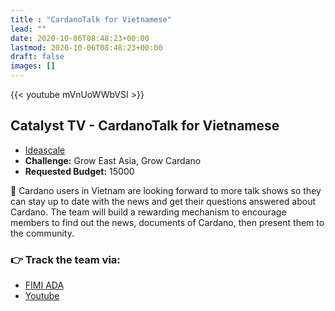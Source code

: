 ```yaml
---
title : "CardanoTalk for Vietnamese"
lead: ""
date: 2020-10-06T08:48:23+00:00
lastmod: 2020-10-06T08:48:23+00:00
draft: false
images: []
---
```


{{<  youtube mVnUoWWbVSI >}}

## Catalyst TV - CardanoTalk for Vietnamese

- [Ideascale](https://cardano.ideascale.com/c/idea/414099)
- **Challenge:** Grow East Asia, Grow Cardano
- **Requested Budget:** 15000

🌟 Cardano users in Vietnam are looking forward to more talk shows so they can stay up to date with the news and get their questions answered about Cardano. The team will build a rewarding mechanism to encourage members to find out the news, documents of Cardano, then present them to the community.

### 👉  Track the team via:

- [FIMI ADA](https://fimi.vn/ada)
- [Youtube](https://youtu.be/cpQFxhdZ-mc)
